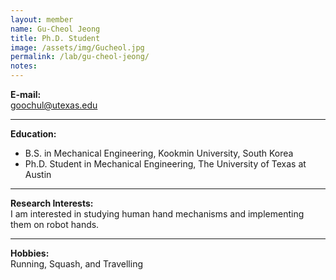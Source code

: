 ```yaml
---
layout: member
name: Gu-Cheol Jeong
title: Ph.D. Student
image: /assets/img/Gucheol.jpg
permalink: /lab/gu-cheol-jeong/
notes:
---
```


**E-mail:**  
goochul@utexas.edu

---

**Education:**  
- B.S. in Mechanical Engineering, Kookmin University, South Korea  
- Ph.D. Student in Mechanical Engineering, The University of Texas at Austin

---

**Research Interests:**  
I am interested in studying human hand mechanisms and implementing them on robot hands.

---

**Hobbies:**  
Running, Squash, and Travelling
